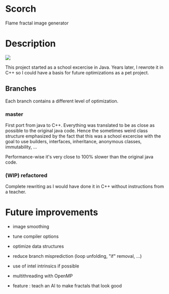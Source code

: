 # Scorch
Flame fractal image generator

# Description
![](https://i.imgur.com/8X9rPrY.jpg)

This project started as a school excercise in Java. Years later, I rewrote it in C++ so I could have a basis for future optimizations as a pet project.

## Branches
Each branch contains a different level of optimization.

### master
First port from java to C++. Everything was translated to be as close as possible to the original java code. Hence the sometimes weird class structure emphasized by the fact that this was a school excercise with the goal to use builders, interfaces, inheritance, anonymous classes, immutability, ...

Performance-wise it's very close to 100% slower than the original java code.

### (WIP) refactored
Complete rewriting as I would have done it in C++ without instructions from a teacher.

# Future improvements
- image smoothing
- tune compiler options
- optimize data structures
- reduce branch misprediction (loop unfolding, "if" removal, ...)
- use of intel intrinsics if possible
- multithreading with OpenMP

- feature : teach an AI to make fractals that look good
